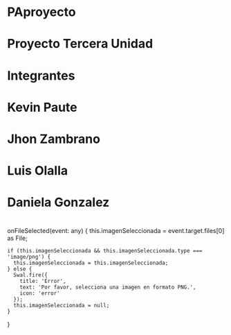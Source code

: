 # PAproyecto
# Proyecto Tercera Unidad 
# Integrantes
# Kevin Paute
# Jhon Zambrano
# Luis Olalla 
# Daniela Gonzalez 
#
onFileSelected(event: any) {
    this.imagenSeleccionada = event.target.files[0] as File;

    if (this.imagenSeleccionada && this.imagenSeleccionada.type === 'image/png') {
      this.imagenSeleccionada = this.imagenSeleccionada;
    } else {
      Swal.fire({
        title: 'Error',
        text: 'Por favor, selecciona una imagen en formato PNG.',
        icon: 'error'
      });
      this.imagenSeleccionada = null;
    }

  }

